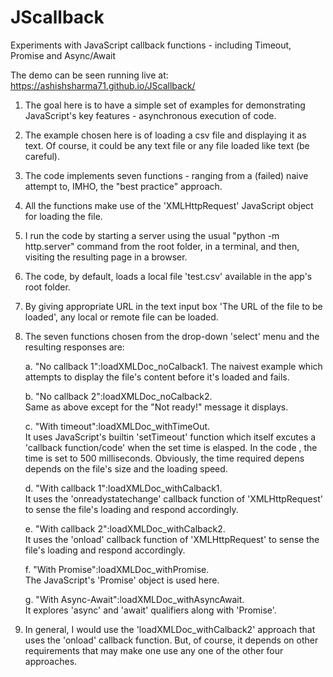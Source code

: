 # JScallback
Experiments with JavaScript callback functions - including Timeout, Promise and Async/Await

The demo can be seen running live at: https://ashishsharma71.github.io/JScallback/

1. The goal here is to have a simple set of examples for demonstrating JavaScript's key features - asynchronous execution of code. 

2. The example chosen here is of loading a csv file and displaying it as text. Of course, it could be any text file or any file loaded like text (be careful). 

3. The code implements seven functions - ranging from a (failed) naive attempt to, IMHO, the "best practice" approach. 

4. All the functions make use of the 'XMLHttpRequest' JavaScript object for loading the file. 

5. I run the code by starting a server using the usual "python -m http.server" command from the root folder, in a terminal, and then, visiting the resulting page in a browser. 

6. The code, by default, loads a local file 'test.csv' available in the app's root folder. 

7. By giving appropriate URL in the text input box 'The URL of the file to be loaded', any local or remote file can be loaded. 

8. The seven functions chosen from the drop-down 'select' menu and the resulting responses are: 

   a. "No callback 1":loadXMLDoc_noCalback1. 
      The naivest example which attempts to display the file's content before it's loaded and fails.  

   b. "No callback 2":loadXMLDoc_noCalback2.  
      Same as above except for the "Not ready!" message it displays. 

   c. "With timeout":loadXMLDoc_withTimeOut.  
      It uses JavaScript's builtin 'setTimeout' function which itself excutes a 'callback function/code' when the set time is elasped.  In the code , the time is set to 500 milliseconds. Obviously, the time required depens depends on the file's size and the loading speed. 

   d. "With callback 1":loadXMLDoc_withCalback1.  
      It uses the 'onreadystatechange' callback function of 'XMLHttpRequest' to sense the file's loading and respond accordingly.  

   e. "With callback 2":loadXMLDoc_withCalback2.  
      It uses the 'onload' callback function of 'XMLHttpRequest' to sense the file's loading and respond accordingly.  

   f. "With Promise":loadXMLDoc_withPromise.  
      The JavaScript's 'Promise' object is used here. 

   g. "With Async-Await":loadXMLDoc_withAsyncAwait.  
      It explores 'async' and 'await' qualifiers along with 'Promise'.

9. In general, I would use the 'loadXMLDoc_withCalback2' approach that uses the 'onload' callback function.  But, of course, it depends on other requirements that may make one use any one of the other four approaches.  
